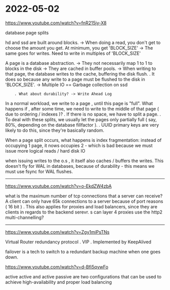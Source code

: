 # 2022-05-02

https://www.youtube.com/watch?v=fnR215jy-X8

database page splits

hd and ssd are built around blocks.
    -> When doing a read, you don't get to choose the amount you get. At minimum, you get 'BLOCK_SIZE'
        -> The same goes for writes.  Need to write in multiples of 'BLOCK_SIZE'
    
A page is a database abstraction.
    -> They not necessarily map 1 to 1 to blocks in the disk 
    -> They are cached in buffer pools. 
    -> When writing to that page, the database writes to the cache, buffering the disk flush.
        . It does so because any write to a page must be flushed to the disk in 'BLOCK_SIZE'. -> Multiple IO == Garbage collection on ssd
        
        . What about durability? -> Write Ahead Log
    
In a normal workload, we write to a page , until this page is "full". What happens if , after some time, we need to write to the middle of that page ( due to ordering / indexes )?
    . If there is no space, we have to split a page.
    . To deal with these splits, we usually let the pages only partially full ( say, 80%, depending on the database fillfactor ). 
    . UUID primary keys are very likely to do this, since they're basically random. 

When a page split occurs, what happens is index fragmentation: instead of occupying 1 page, it nows occupies 2 - which is bad because we must issue more logical reads / hard disk IO

when issuing writes to the o.s , it itself also caches / buffers the writes.
This doesn't fly for WAL in databases, because of durability - this means we must use fsync for WAL flushes.

___

https://www.youtube.com/watch?v=o-EkdZW4zbA


what is the maximum number of tcp connections that a server can receive?
    A client can only have 65k connections to a server because of port reasons ( 16 bit )
    . This also applies for proxies and load balancers, since they are clients in regards to the backend serevr.
s
can layer 4 proxies use the http2 multi-channelling?


___


https://www.youtube.com/watch?v=Zgy1miPsTNs

Virtual Router redundancy protocol
    . VIP
    . Implemented by KeepAlived



failover is a tech to switch to a redundant backup machine when one goes down. 

https://www.youtube.com/watch?v=d-Bfi5qywFo

active active and active passive are two configurations that can be used to achieve high-availability and proper load balancing 